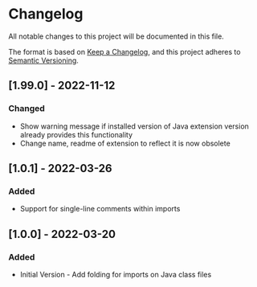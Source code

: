 # Changelog
All notable changes to this project will be documented in this file.

The format is based on [Keep a Changelog](https://keepachangelog.com/en/1.0.0/),
and this project adheres to [Semantic Versioning](https://semver.org/spec/v2.0.0.html).

## [1.99.0] - 2022-11-12
### Changed
- Show warning message if installed version of Java extension version already provides this functionality
- Change name, readme of extension to reflect it is now obsolete


## [1.0.1] - 2022-03-26
### Added
- Support for single-line comments within imports


## [1.0.0] - 2022-03-20
### Added
- Initial Version - Add folding for imports on Java class files
